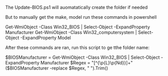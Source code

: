 The Update-BIOS.ps1 will auomatatically create the folder if needed

But to manually get the make, model run these commands in powershell

Get-WmiObject -Class Win32_BIOS | Select-Object -ExpandProperty Manufacturer
Get-WmiObject -Class Win32_computersystem | Select-Object -ExpandProperty Model

After these commands are ran, run this script to ge tthe folder name:

$BIOSManufacturer = Get-WmiObject -Class Win32_BIOS | Select-Object -ExpandProperty Manufacturer
$Regex = "[^{\p{L}\p{Nd}}]+"
($BIOSManufacturer -replace $Regex, " ").Trim()
